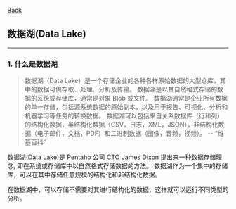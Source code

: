 [Back](README.md)

## 数据湖(Data Lake)

<hr>

### 1. 什么是数据湖

> 数据湖（Data Lake）是一个存储企业的各种各样原始数据的大型仓库，其中的数据可供存取、处理、分析及传输。
> 数据湖是以其自然格式存储的数据的系统或存储库，通常是对象 Blob 或文件。
> 数据湖通常是企业所有数据的单一存储，包括源系统数据的原始副本，以及用于报告、可视化、分析和机器学习等任务的转换数据。
> 数据湖可以包括来自关系数据库（行和列）的结构化数据，半结构化数据（CSV，日志，XML，JSON），非结构化数据（电子邮件，文档，PDF）和二进制数据（图像，音频，视频）。
> -- ”维基百科“

数据湖(Data Lake)是 Pentaho 公司 CTO James Dixon 提出来一种数据存储理念, 即在系统或存储库中以自然格式存储数据的方法。
数据湖作为一个集中的存储库，可以在其中存储任意规模的结构化和非结构化数据。

在数据湖中，可以存储不需要对其进行结构化的数据，这样就可以运行不同类型的分析。
